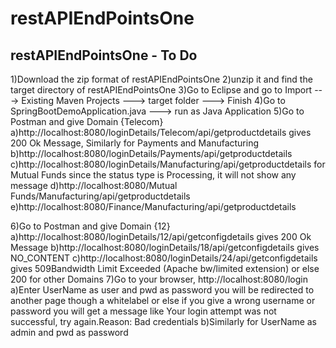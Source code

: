 # restAPIEndPointsOne
restAPIEndPointsOne - To Do
---------------------------
1)Download the zip format of restAPIEndPointsOne 
2)unzip it and find the target directory of restAPIEndPointsOne 
3)Go to Eclipse and go to Import ---> Existing Maven Projects ---> target folder ---> Finish 
4)Go to SpringBootDemoApplication.java ---> run as Java Application 
5)Go to Postman and give Domain {Telecom} 
a)http://localhost:8080/loginDetails/Telecom/api/getproductdetails 
gives 200 Ok Message, Similarly for Payments and Manufacturing 
b)http://localhost:8080/loginDetails/Payments/api/getproductdetails c)http://localhost:8080/loginDetails/Manufacturing/api/getproductdetails 
for Mutual Funds since the status type is Processing, it will not show any message 
d)http://localhost:8080/Mutual Funds/Manufacturing/api/getproductdetails
e)http://localhost:8080/Finance/Manufacturing/api/getproductdetails

6)Go to Postman and give Domain {12} 
a)http://localhost:8080/loginDetails/12/api/getconfigdetails gives 200 Ok Message
b)http://localhost:8080/loginDetails/18/api/getconfigdetails gives NO_CONTENT
c)http://localhost:8080/loginDetails/24/api/getconfigdetails gives 509Bandwidth Limit Exceeded (Apache bw/limited extension)
or else 200 for other Domains 
7)Go to your browser, http://localhost:8080/login 
a)Enter UserName as user and pwd as password you will be redirected to another page though a whitelabel 
or else if you give a wrong username or password you will get a message like Your login attempt was not 
successful, try again.Reason: Bad credentials 
b)Similarly for UserName as admin and pwd as password

